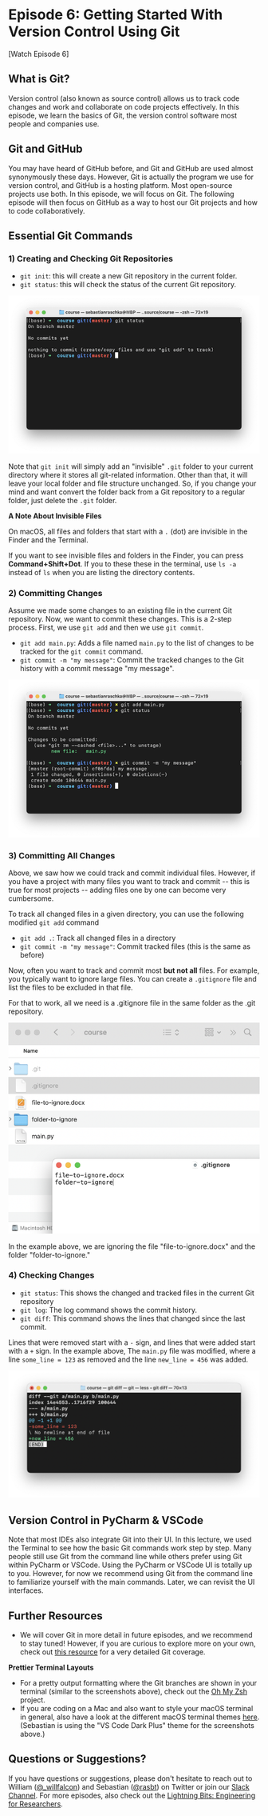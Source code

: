 # Episode 6: Getting Started With Version Control Using Git

[Watch Episode 6]



## What is Git?

Version control (also known as source control) allows us to track code changes and work and collaborate on code projects effectively. In this episode, we learn the basics of Git, the version control software most people and companies use. 



## Git and GitHub

You may have heard of GitHub before, and Git and GitHub are used almost synonymously these days. However, Git is actually the program we use for version control, and GitHub is a hosting platform. Most open-source projects use both. In this episode, we will focus on Git. The following episode will then focus on GitHub as a way to host our Git projects and how to code collaboratively.



## Essential Git Commands



### 1) Creating and Checking Git Repositories

- `git init`: this will create a new Git repository in the current folder.
- `git status`: this will check the status of the current Git repository.

![](Ep06-ShowNotes_figures/git-status.png)

Note that `git init` will simply add an "invisible" `.git` folder to your current directory where it stores all git-related information. Other than that, it will leave your local folder and file structure unchanged. So, if you change your mind and want convert the folder back from a Git repository to a regular folder, just delete the `.git` folder.



**A Note About Invisible Files**

On macOS, all files and folders that start with a `.` (dot) are invisible in the Finder and the Terminal. 

If you want to see invisible files and folders in the Finder, you can press **Command+Shift+Dot**. If you to these these in the terminal, use `ls -a` instead of `ls` when you are listing the directory contents.



### 2) Committing Changes

Assume we made some changes to an existing file in the current Git repository. Now, we want to commit these changes. This is a 2-step process. First, we use `git add` and then we use `git commit`.

- `git add main.py`: Adds a file named `main.py` to the list of changes to be tracked for the `git commit` command.
- `git commit -m "my message"`: Commit the tracked changes to the Git history with a commit message "my message". 

![](Ep06-ShowNotes_figures/git-commit.png)

### 3) Committing All Changes

Above, we saw how we could track and commit individual files. However, if you have a project with many files you want to track and commit -- this is true for most projects -- adding files one by one can become very cumbersome.

To track all changed files in a given directory, you can use the following modified `git add` command

- `git add .`: Track all changed files in a directory
- `git commit -m "my message"`: Commit tracked files (this is the same as before)

Now, often you want to track and commit most **but not all** files. For example, you typically want to ignore large files. You can create a `.gitignore` file and list the files to be excluded in that file.

For that to work, all we need is a .gitignore file in the same folder as the .git repository.





![](Ep06-ShowNotes_figures/gitignore.png)







In the example above, we are ignoring the file "file-to-ignore.docx" and the folder "folder-to-ignore."



### 4) Checking Changes

- `git status`: This shows the changed and tracked files in the current Git repository
- `git log`: The log command shows the commit history.
- `git diff`: This command shows the lines that changed since the last commit. 


Lines that were removed start with a `-` sign, and lines that were added start with a `+` sign. In the example above, The `main.py` file was modified, where a line `some_line = 123` as removed and the line `new_line = 456` was added.

![](Ep06-ShowNotes_figures/git-diff.png)


## Version Control in PyCharm & VSCode



Note that most IDEs also integrate Git into their UI. In this lecture, we used the Terminal to see how the basic Git commands work step by step. Many people still use Git from the command line while others prefer using Git within PyCharm or VSCode. Using the PyCharm or VSCode UI is totally up to you. However, for now we recommend using Git from the command line to familiarize yourself with the main commands. Later, we can revisit the UI interfaces.



## Further Resources

- We will cover Git in more detail in future episodes, and we recommend to stay tuned! However, if you are curious to explore more on your own, check out [this resource](https://git-scm.com) for a very detailed Git coverage.


**Prettier Terminal Layouts**

- For a pretty output formatting where the Git branches are shown in your terminal (similar to the screenshots above), check out the [Oh My Zsh](https://github.com/ohmyzsh/ohmyzsh) project.
- If you are coding on a Mac and also want to style your macOS terminal in general, also have a look at the different macOS terminal themes [here](https://github.com/lysyi3m/macos-terminal-themes). (Sebastian is using the "VS Code Dark Plus" theme for the screenshots above.)




## Questions or Suggestions?

If you have questions or suggestions, please don't hesitate to reach out to William ([@_willfalcon](https://twitter.com/_willfalcon)) and Sebastian ([@rasbt](https://twitter.com/rasbt)) on Twitter or join our [Slack Channel](https://pytorch-lightning.slack.com/archives/C03GS6MTCCQ). For more episodes, also check out the [Lightning Bits: Engineering for Researchers](http://pytorchlightning.ai/edu/engineering-class).

